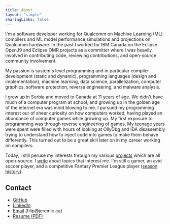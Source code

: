```yaml
---
title: About
layout: "simple"
sharingLinks: false
---
```


I'm a software developer working for Qualcomm on Machine Learning (ML) compilers and ML model performance simulations and projections on Qualcomm hardware. In the past I worked for IBM Canada on the Eclipse OpenJ9 and Eclipse OMR projects as a committer where I was heavily involved in contributing code, reviewing contributions, and open-source community involvement.

My passion is system's level programming and in particular compiler development (static and dynamic), programming languages (design and implementation), machine learning, data science, parallelization, computer graphics, software protection, reverse engineering, and malware analysis.

I grew up in Serbia and moved to Canada at 11 years of age. We didn't have much of a computer program at school, and growing up in the golden age of the internet era was mind blowing to me. I pursued my programming interest our of sheer curiosity on how computers worked, having played an abundance of computer games while growing up. My first exposure to programming was through reverse engineering of games. My teenage years were spent were filled with hours of looking at OllyDbg and IDA disassembly trying to understand how to inject code into games to make them behave differently. This turned out to be a great skill later on in my career working on compilers.

Today, I still peruse my interests through my various [projects](/projects/) which are all open-source. I [write](/blog/) about topics that interest me. I'm still a gamer, an avid soccer player, and a competitive Fantasy Premier League player ([season history](https://fantasy.premierleague.com/entry/109941/history)).

## Contact 

- [GitHub](https://github.com/fjeremic)
- [LinkedIn](https://linkedin.com/in/filip-jeremic-11807b18b)
- [Email](mailto:filip@jeremic.ca) (filip\@jeremic.ca)
- [Resume (PDF)](/Filip-Jeremic-Resume.pdf)
